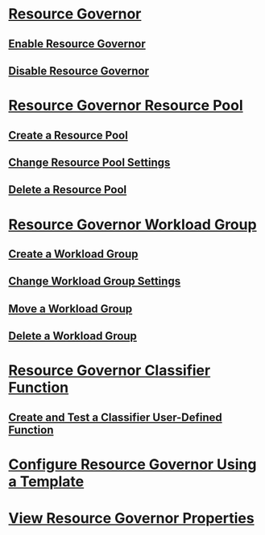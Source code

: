 # [Resource Governor](resource-governor.md)
## [Enable Resource Governor](enable-resource-governor.md)
## [Disable Resource Governor](disable-resource-governor.md)
# [Resource Governor Resource Pool](resource-governor-resource-pool.md)
## [Create a Resource Pool](create-a-resource-pool.md)
## [Change Resource Pool Settings](change-resource-pool-settings.md)
## [Delete a Resource Pool](delete-a-resource-pool.md)
# [Resource Governor Workload Group](resource-governor-workload-group.md)
## [Create a Workload Group](create-a-workload-group.md)
## [Change Workload Group Settings](change-workload-group-settings.md)
## [Move a Workload Group](move-a-workload-group.md)
## [Delete a Workload Group](delete-a-workload-group.md)
# [Resource Governor Classifier Function](resource-governor-classifier-function.md)
## [Create and Test a Classifier User-Defined Function](create-and-test-a-classifier-user-defined-function.md)
# [Configure Resource Governor Using a Template](configure-resource-governor-using-a-template.md)
# [View Resource Governor Properties](view-resource-governor-properties.md)
